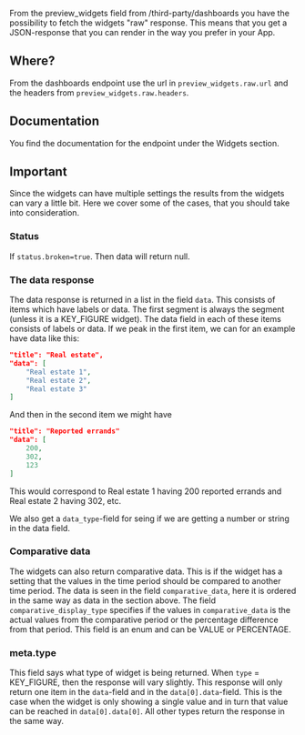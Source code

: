 From the preview_widgets field from /third-party/dashboards you have the possibility to
fetch the widgets "raw" response. This means that you get a JSON-response that you can render 
in the way you prefer in your App. 

## Where?
From the dashboards endpoint use the url in `preview_widgets.raw.url` and the headers from
`preview_widgets.raw.headers`.

## Documentation
You find the documentation for the endpoint under the Widgets section.

## Important 
Since the widgets can have multiple settings the results from the widgets can vary a little bit.
Here we cover some of the cases, that you should take into consideration.

### Status
If `status.broken=true`. Then data will return null.

### The data response
The data response is returned in a list in the field `data`. This consists of items which have labels or data.
The first segment is always the segment (unless it is a KEY_FIGURE widget). The data field in each of these items
consists of labels or data. If we peak in the first item, we can for an example have data like this:
```json
"title": "Real estate",
"data": [
    "Real estate 1",
    "Real estate 2",
    "Real estate 3"
]
```
And then in the second item we might have
```json
"title": "Reported errands"
"data": [
    200,
    302,
    123
]
```
This would correspond to Real estate 1 having 200 reported errands and Real estate 2 having 302, etc.

We also get a `data_type`-field for seing if we are getting a number or string in the data field.

### Comparative data
The widgets can also return comparative data. This is if the widget has a setting that the values in the time period should be compared to another time period.
The data is seen in the field `comparative_data`, here it is ordered in the same way as data in the section above. The field `comparative_display_type` specifies if the
values in `comparative_data` is the actual values from the comparative period or the percentage difference from that period. This field is an enum and can be VALUE or PERCENTAGE.


### meta.type
This field says what type of widget is being returned. When `type` = KEY_FIGURE, then the response will vary 
slightly. This response will only return one item in the `data`-field and in the `data[0].data`-field. This
is the case when the widget is only showing a single value and in turn that value can be reached in `data[0].data[0]`.
All other types return the response in the same way.